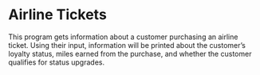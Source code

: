 # Airline Tickets

This program gets information about a customer purchasing an airline ticket. Using their input, information will be printed about the customer’s loyalty status, miles earned from the purchase, and whether the customer qualifies for status upgrades.
